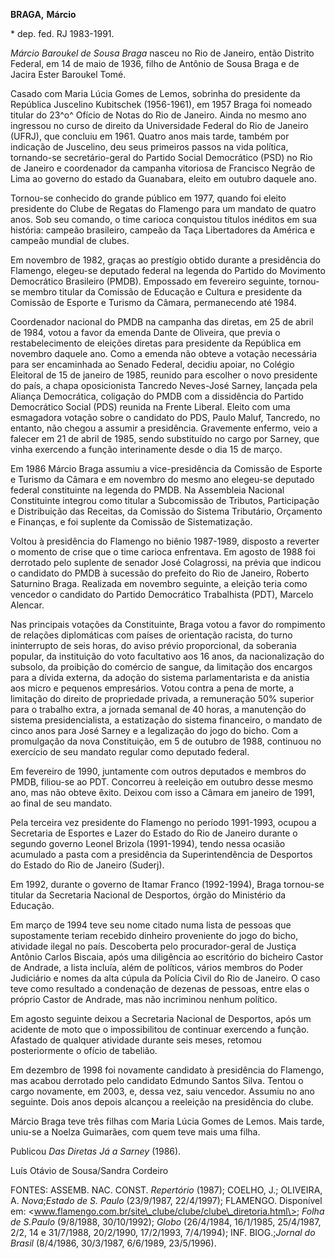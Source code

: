 **BRAGA,** **Márcio**

\* dep. fed. RJ 1983-1991.

*Márcio Baroukel de Sousa Braga* nasceu no Rio de Janeiro, então
Distrito Federal, em 14 de maio de 1936, filho de Antônio de Sousa Braga
e de Jacira Ester Baroukel Tomé.

Casado com Maria Lúcia Gomes de Lemos, sobrinha do presidente da
República Juscelino Kubitschek (1956-1961), em 1957 Braga foi nomeado
titular do 23^o^ Ofício de Notas do Rio de Janeiro. Ainda no mesmo ano
ingressou no curso de direito da Universidade Federal do Rio de Janeiro
(UFRJ), que concluiu em 1961. Quatro anos mais tarde, também por
indicação de Juscelino, deu seus primeiros passos na vida política,
tornando-se secretário-geral do Partido Social Democrático (PSD) no Rio
de Janeiro e coordenador da campanha vitoriosa de Francisco Negrão de
Lima ao governo do estado da Guanabara, eleito em outubro daquele ano.

Tornou-se conhecido do grande público em 1977, quando foi eleito
presidente do Clube de Regatas do Flamengo para um mandato de quatro
anos. Sob seu comando, o time carioca conquistou títulos inéditos em sua
história: campeão brasileiro, campeão da Taça Libertadores da América e
campeão mundial de clubes.

Em novembro de 1982, graças ao prestígio obtido durante a presidência do
Flamengo, elegeu-se deputado federal na legenda do Partido do Movimento
Democrático Brasileiro (PMDB). Empossado em fevereiro seguinte,
tornou-se membro titular da Comissão de Educação e Cultura e presidente
da Comissão de Esporte e Turismo da Câmara, permanecendo até 1984.

Coordenador nacional do PMDB na campanha das diretas, em 25 de abril de
1984, votou a favor da emenda Dante de Oliveira, que previa o
restabelecimento de eleições diretas para presidente da República em
novembro daquele ano. Como a emenda não obteve a votação necessária para
ser encaminhada ao Senado Federal, decidiu apoiar, no Colégio Eleitoral
de 15 de janeiro de 1985, reunido para escolher o novo presidente do
país, a chapa oposicionista Tancredo Neves-José Sarney, lançada pela
Aliança Democrática, coligação do PMDB com a dissidência do Partido
Democrático Social (PDS) reunida na Frente Liberal. Eleito com uma
esmagadora votação sobre o candidato do PDS, Paulo Maluf, Tancredo, no
entanto, não chegou a assumir a presidência. Gravemente enfermo, veio a
falecer em 21 de abril de 1985, sendo substituído no cargo por Sarney,
que vinha exercendo a função interinamente desde o dia 15 de março.

Em 1986 Márcio Braga assumiu a vice-presidência da Comissão de Esporte e
Turismo da Câmara e em novembro do mesmo ano elegeu-se deputado federal
constituinte na legenda do PMDB. Na Assembleia Nacional Constituinte
integrou como titular a Subcomissão de Tributos, Participação e
Distribuição das Receitas, da Comissão do Sistema Tributário, Orçamento
e Finanças, e foi suplente da Comissão de Sistematização.

Voltou à presidência do Flamengo no biênio 1987-1989, disposto a
reverter o momento de crise que o time carioca enfrentava. Em agosto de
1988 foi derrotado pelo suplente de senador José Colagrossi, na prévia
que indicou o candidato do PMDB à sucessão do prefeito do Rio de
Janeiro, Roberto Saturnino Braga. Realizada em novembro seguinte, a
eleição teria como vencedor o candidato do Partido Democrático
Trabalhista (PDT), Marcelo Alencar.

Nas principais votações da Constituinte, Braga votou a favor do
rompimento de relações diplomáticas com países de orientação racista, do
turno ininterrupto de seis horas, do aviso prévio proporcional, da
soberania popular, da instituição do voto facultativo aos 16 anos, da
nacionalização do subsolo, da proibição do comércio de sangue, da
limitação dos encargos para a dívida externa, da adoção do sistema
parlamentarista e da anistia aos micro e pequenos empresários. Votou
contra a pena de morte, a limitação do direito de propriedade privada, a
remuneração 50% superior para o trabalho extra, a jornada semanal de 40
horas, a manutenção do sistema presidencialista, a estatização do
sistema financeiro, o mandato de cinco anos para José Sarney e a
legalização do jogo do bicho. Com a promulgação da nova Constituição, em
5 de outubro de 1988, continuou no exercício de seu mandato regular como
deputado federal.

Em fevereiro de 1990, juntamente com outros deputados e membros do PMDB,
filiou-se ao PDT. Concorreu à reeleição em outubro desse mesmo ano, mas
não obteve êxito. Deixou com isso a Câmara em janeiro de 1991, ao final
de seu mandato.

Pela terceira vez presidente do Flamengo no período 1991-1993, ocupou a
Secretaria de Esportes e Lazer do Estado do Rio de Janeiro durante o
segundo governo Leonel Brizola (1991-1994), tendo nessa ocasião
acumulado a pasta com a presidência da Superintendência de Desportos do
Estado do Rio de Janeiro (Suderj).

Em 1992, durante o governo de Itamar Franco (1992-1994), Braga tornou-se
titular da Secretaria Nacional de Desportos, órgão do Ministério da
Educação.

Em março de 1994 teve seu nome citado numa lista de pessoas que
supostamente teriam recebido dinheiro proveniente do jogo do bicho,
atividade ilegal no país. Descoberta pelo procurador-geral de Justiça
Antônio Carlos Biscaia, após uma diligência ao escritório do bicheiro
Castor de Andrade, a lista incluía, além de políticos, vários membros do
Poder Judiciário e nomes da alta cúpula da Polícia Civil do Rio de
Janeiro. O caso teve como resultado a condenação de dezenas de pessoas,
entre elas o próprio Castor de Andrade, mas não incriminou nenhum
político.

Em agosto seguinte deixou a Secretaria Nacional de Desportos, após um
acidente de moto que o impossibilitou de continuar exercendo a função.
Afastado de qualquer atividade durante seis meses, retomou
posteriormente o ofício de tabelião.

Em dezembro de 1998 foi novamente candidato à presidência do Flamengo,
mas acabou derrotado pelo candidato Edmundo Santos Silva. Tentou o cargo
novamente, em 2003, e, dessa vez, saiu vencedor. Assumiu no ano
seguinte. Dois anos depois alcançou a reeleição na presidência do clube.

Márcio Braga teve três filhas com Maria Lúcia Gomes de Lemos. Mais
tarde, uniu-se a Noelza Guimarães, com quem teve mais uma filha.

Publicou *Das Diretas Já a Sarney* (1986).

Luís Otávio de Sousa/Sandra Cordeiro

FONTES: ASSEMB. NAC. CONST. *Repertório* (1987); COELHO, J.; OLIVEIRA,
A. *Nova*;*Estado de S. Paulo* (23/9/1987, 22/4/1997); FLAMENGO.
Disponível em:
\<www.flamengo.com.br/site\_clube/clube/clube\_diretoria.html\>; *Folha
de S.Paulo* (9/8/1988, 30/10/1992); *Globo* (26/4/1984, 16/1/1985,
25/4/1987, 2/2, 14 e 31/7/1988, 20/2/1990, 17/2/1993, 7/4/1994); INF.
BIOG.;*Jornal do Brasil* (8/4/1986, 30/3/1987, 6/6/1989, 23/5/1996).
